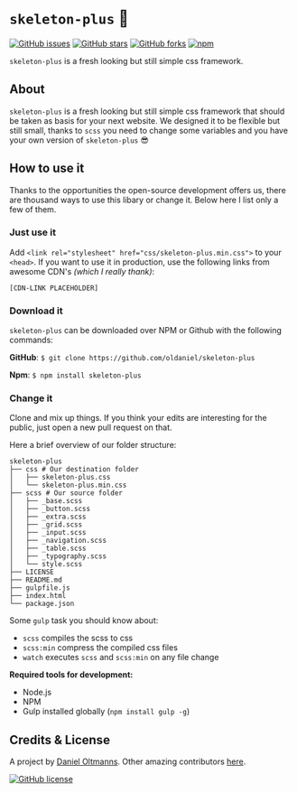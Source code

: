 # `skeleton-plus` :ferris_wheel:

[![GitHub issues](https://img.shields.io/github/issues/oldaniel/skeleton-plus.svg)](https://github.com/oldaniel/skeleton-plus/issues)
[![GitHub stars](https://img.shields.io/github/stars/oldaniel/skeleton-plus.svg)](https://github.com/oldaniel/skeleton-plus/stargazers)
[![GitHub forks](https://img.shields.io/github/forks/oldaniel/skeleton-plus.svg)](https://github.com/oldaniel/skeleton-plus/network)
[![npm](https://img.shields.io/npm/dt/skeleton-plus.svg)](https://www.npmjs.com/package/skeleton-plus)

`skeleton-plus` is a fresh looking but still simple css framework.

## About

`skeleton-plus` is a fresh looking but still simple css framework that should be taken as basis for your next website. We designed it to be flexible but still small, thanks to `scss` you need to change some variables and you have your own version of `skeleton-plus` :sunglasses:

## How to use it

Thanks to the opportunities the open-source development offers us, there are thousand ways to use this libary or change it. Below here I list only a few of them.

### Just use it

Add `<link rel="stylesheet" href="css/skeleton-plus.min.css">` to your `<head>`. If you want to use it in production, use the following links from awesome CDN's _(which I really thank)_:

```
[CDN-LINK PLACEHOLDER]
```

### Download it

`skeleton-plus` can be downloaded over NPM or Github with the following commands:

**GitHub**: `$ git clone https://github.com/oldaniel/skeleton-plus`

**Npm**: `$ npm install skeleton-plus`

### Change it

Clone and mix up things. If you think your edits are interesting for the public, just open a new pull request on that.

Here a brief overview of our folder structure:

```
skeleton-plus
├── css # Our destination folder
│   ├── skeleton-plus.css
│   └── skeleton-plus.min.css
├── scss # Our source folder
│   ├── _base.scss
│   ├── _button.scss
│   ├── _extra.scss
│   ├── _grid.scss
│   ├── _input.scss
│   ├── _navigation.scss
│   ├── _table.scss
│   ├── _typography.scss
│   └── style.scss
├── LICENSE
├── README.md
├── gulpfile.js
├── index.html
└── package.json
```

Some `gulp` task you should know about:

- `scss` compiles the scss to css
- `scss:min` compress the compiled css files
- `watch` executes `scss` and `scss:min` on any file change

**Required tools for development:**

- Node.js
- NPM
- Gulp installed globally (`npm install gulp -g`)

## Credits & License

A project by [Daniel Oltmanns](https://github.com/oldaniel).
Other amazing contributors [here](https://github.com/oldaniel/skeleton-plus/graphs/contributors).

[![GitHub license](https://img.shields.io/badge/license-MIT-blue.svg)](https://raw.githubusercontent.com/oldaniel/skeleton-plus/master/LICENSE)
